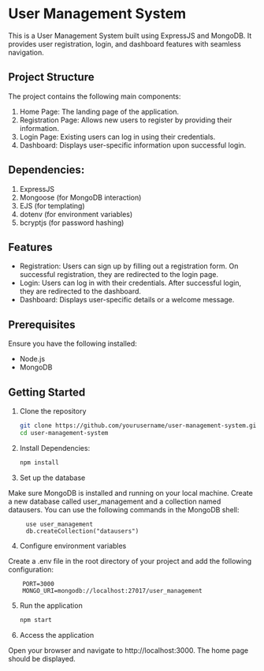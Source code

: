 # User Management System

This is a User Management System built using ExpressJS and MongoDB. It provides user registration, login, and dashboard features with seamless navigation.

## Project Structure

The project contains the following main components:

1. Home Page: The landing page of the application.
2. Registration Page: Allows new users to register by providing their information.
3. Login Page: Existing users can log in using their credentials.
4. Dashboard: Displays user-specific information upon successful login.

## Dependencies:

1. ExpressJS
2. Mongoose (for MongoDB interaction)
3. EJS (for templating)
4. dotenv (for environment variables)
5. bcryptjs (for password hashing)


## Features

- Registration: Users can sign up by filling out a registration form. On successful registration, they are redirected to the login page.
- Login: Users can log in with their credentials. After successful login, they are redirected to the dashboard.
- Dashboard: Displays user-specific details or a welcome message.

## Prerequisites

Ensure you have the following installed:

- Node.js
- MongoDB

## Getting Started

1. Clone the repository

   ```bash
   git clone https://github.com/yourusername/user-management-system.git
   cd user-management-system
2. Install Dependencies:

    ```bash
    npm install

3. Set up the database

Make sure MongoDB is installed and running on your local machine.
Create a new database called user_management and a collection named datausers. You can use the following commands in the MongoDB shell:

         use user_management
         db.createCollection("datausers")
         
4. Configure environment variables

Create a .env file in the root directory of your project and add the following configuration:

        PORT=3000
        MONGO_URI=mongodb://localhost:27017/user_management
        
5. Run the application
   ```bash
   npm start
6. Access the application

Open your browser and navigate to http://localhost:3000. The home page should be displayed.





